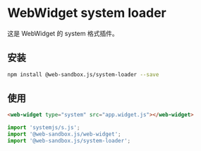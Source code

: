 # WebWidget system loader

这是 WebWidget 的 system 格式插件。

## 安装

```bash
npm install @web-sandbox.js/system-loader --save
```

## 使用

```html
<web-widget type="system" src="app.widget.js"></web-widget>
```

```js
import 'systemjs/s.js';
import '@web-sandbox.js/web-widget';
import '@web-sandbox.js/system-loader';
```